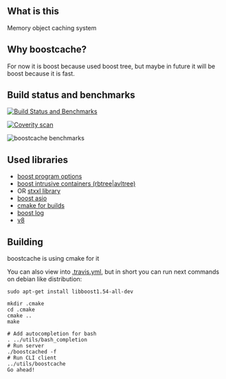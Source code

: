 What is this
------------

Memory object caching system

Why boostcache?
---------------

For now it is boost because used boost tree, but maybe in future it will be boost because it is fast.

Build status and benchmarks
---------------------------

[![Build Status and Benchmarks](https://travis-ci.org/azat/boostcache.png?branch-master)](https://travis-ci.org/azat/boostcache)

[![Coverity scan](https://scan.coverity.com/projects/1583/badge.svg)](https://scan.coverity.com/projects/1583)

![boostcache benchmarks](https://github.com/azat/boostcache/releases/download/v0.2/boostcache.png "benchmarks")

Used libraries
--------------

- [boost program options](http://www.boost.org/libs/program_options)
- [boost intrusive containers (rbtree|avltree)](http://www.boost.org/libs/intrusive)
- OR [stxxl library](http://stxxl.sourceforge.net/)
- [boost asio](http://www.boost.org/libs/asio)
- [cmake for builds](http://cmake.org/)
- [boost log](http://www.boost.org/libs/log)
- [v8](https://code.google.com/p/v8/)

Building
--------

boostcache is using cmake for it

You can also view into [.travis.yml](.travis.yml),
but in short you can run next commands on debian like distribution:

```shell
sudo apt-get install libboost1.54-all-dev

mkdir .cmake
cd .cmake
cmake ..
make

# Add autocompletion for bash
. ../utils/bash_completion
# Run server
./boostcached -f
# Run CLI client
../utils/boostcache
Go ahead!
```

